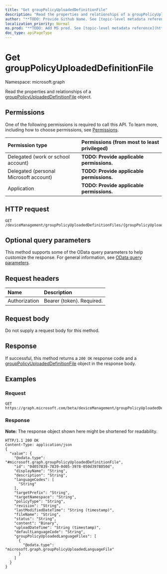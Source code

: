```yaml
---
title: "Get groupPolicyUploadedDefinitionFile"
description: "Read the properties and relationships of a groupPolicyUploadedDefinitionFile object."
author: "**TODO: Provide Github Name. See [topic-level metadata reference](https://msgo.azurewebsites.net/add/document/guidelines/metadata.html#topic-level-metadata)**"
localization_priority: Normal
ms.prod: "**TODO: Add MS prod. See [topic-level metadata reference](https://msgo.azurewebsites.net/add/document/guidelines/metadata.html#topic-level-metadata)**"
doc_type: apiPageType
---
```


# Get groupPolicyUploadedDefinitionFile

Namespace: microsoft.graph

Read the properties and relationships of a [groupPolicyUploadedDefinitionFile](../resources/grouppolicyuploadeddefinitionfile.md) object.

## Permissions
One of the following permissions is required to call this API. To learn more, including how to choose permissions, see [Permissions](/concepts/permissions-reference.md).

|Permission type|Permissions (from most to least privileged)|
|:---|:---|
|Delegated (work or school account)|**TODO: Provide applicable permissions.**|
|Delegated (personal Microsoft account)|**TODO: Provide applicable permissions.**|
|Application|**TODO: Provide applicable permissions.**|

## HTTP request

<!-- {
  "blockType": "ignored"
}
-->
``` http
GET /deviceManagement/groupPolicyUploadedDefinitionFiles/{groupPolicyUploadedDefinitionFileId}
```

## Optional query parameters
This method supports some of the OData query parameters to help customize the response. For general information, see [OData query parameters](/graph/query-parameters).

## Request headers
|Name|Description|
|:---|:---|
|Authorization|Bearer {token}. Required.|

## Request body
Do not supply a request body for this method.

## Response

If successful, this method returns a `200 OK` response code and a [groupPolicyUploadedDefinitionFile](../resources/grouppolicyuploadeddefinitionfile.md) object in the response body.

## Examples

### Request
<!-- {
  "blockType": "request",
  "name": "get_grouppolicyuploadeddefinitionfile"
}
-->
``` http
GET https://graph.microsoft.com/beta/deviceManagement/groupPolicyUploadedDefinitionFiles/{groupPolicyUploadedDefinitionFileId}
```

### Response
**Note:** The response object shown here might be shortened for readability.
<!-- {
  "blockType": "response",
  "truncated": true,
  "@odata.type": "microsoft.graph.groupPolicyUploadedDefinitionFile"
}
-->
``` http
HTTP/1.1 200 OK
Content-Type: application/json
{
  "value": {
    "@odata.type": "#microsoft.graph.groupPolicyUploadedDefinitionFile",
    "id": "0d057839-7839-0d05-3978-050d3978050d",
    "displayName": "String",
    "description": "String",
    "languageCodes": [
      "String"
    ],
    "targetPrefix": "String",
    "targetNamespace": "String",
    "policyType": "String",
    "revision": "String",
    "lastModifiedDateTime": "String (timestamp)",
    "fileName": "String",
    "status": "String",
    "content": "Binary",
    "uploadDateTime": "String (timestamp)",
    "defaultLanguageCode": "String",
    "groupPolicyUploadedLanguageFiles": [
      {
        "@odata.type": "microsoft.graph.groupPolicyUploadedLanguageFile"
      }
    ]
  }
}
```


